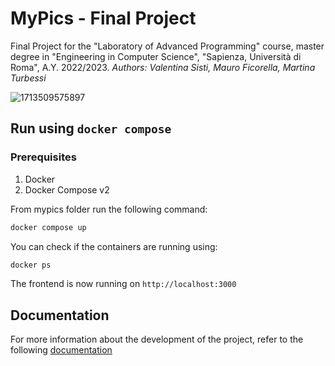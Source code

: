 # MyPics - Final Project

Final Project for the "Laboratory of Advanced Programming" course, master degree in "Engineering in Computer Science", "Sapienza, Università di Roma", A.Y. 2022/2023.
_Authors: Valentina Sisti, Mauro Ficorella, Martina Turbessi_

![1713509575897](https://github.com/ValeSisti/Laboratory-Of-Advanced-Programming-Project/assets/66778797/8a49ba1d-eaca-462d-bcfd-fd724b24cfbf)


## Run using `docker compose`

### Prerequisites

1. Docker
2. Docker Compose v2

From mypics folder run the following command:
```bash
docker compose up
```

You can check if the containers are running using:
```bash
docker ps
```

The frontend is now running on `http://localhost:3000`


## Documentation
For more information about the development of the project, refer to the following [documentation](https://github.com/ValeSisti/Laboratory-Of-Advanced-Programming-Project/tree/main/Documentation)

